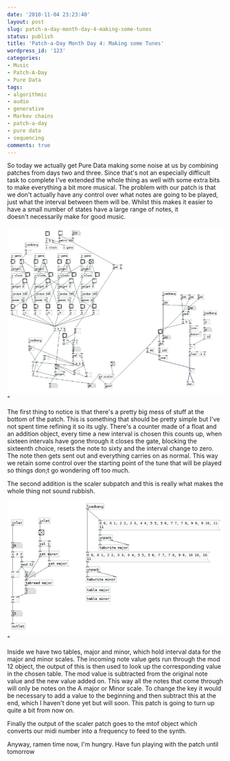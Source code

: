 ```yaml
---
date: '2010-11-04 23:23:40'
layout: post
slug: patch-a-day-month-day-4-making-some-tunes
status: publish
title: 'Patch-a-Day Month Day 4: Making some Tunes'
wordpress_id: '123'
categories:
- Music
- Patch-A-Day
- Pure Data
tags:
- algorithmic
- audio
- generative
- Markov chains
- patch-a-day
- pure data
- sequencing
comments: true
---
```


So today we actually get Pure Data making some noise at us by combining patches from days two and three. Since that's not an especially difficult task to complete I've extended the whole thing as well with some extra bits to make everything a bit more musical. The problem with our patch is that we don't actually have any control over what notes are going to be played, just what the interval between them will be. Whilst this makes it easier to have a small number of states have a large range of notes, it doesn't necessarily make for good music.



![Markov Tunes](/a/2010-11-04-patch-a-day-month-day-4-making-some-tunes/04-MarkovTunes.png)"

The first thing to notice is that there's a pretty big mess of stuff at the bottom of the patch. This is something that should be pretty simple but I've not spent time refining it so its ugly. There's a counter made of a float and an addition object, every time a new interval is chosen this counts up, when sixteen intervals have gone through it closes the gate, blocking the sixteenth choice, resets the note to sixty and the interval change to zero. The note then gets sent out and everything carries on as normal. This way we retain some control over the starting point of the tune that will be played so things don;t go wondering off too much.

The second addition is the scaler subpatch and this is really what makes the whole thing not sound rubbish.

![Scaler Patch](/a/2010-11-04-patch-a-day-month-day-4-making-some-tunes/ScalerPatch.png)"

Inside we have two tables, major and minor, which hold interval data for the major and minor scales. The incoming note value gets run through the mod 12 object, the output of this is then used to look up the corresponding value in the chosen table. The mod value is subtracted from the original note value and the new value added on. This way all the notes that come through will only be notes on the A major or Minor scale. To change the key it would be necessary to add a value to the beginning and then subtract this at the end, which I haven't done yet but will soon. This patch is going to turn up quite a bit from now on.

Finally the output of the scaler patch goes to the mtof object which converts our midi number into a frequency to feed to the synth.

Anyway, ramen time now, I'm hungry. Have fun playing with the patch until tomorrow
